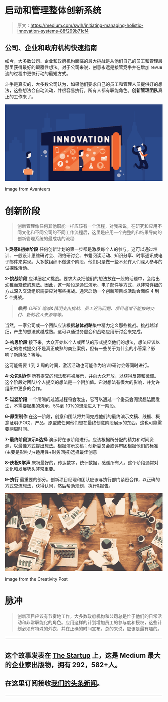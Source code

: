 # 启动和管理整体创新系统

> 原文：<https://medium.com/swlh/initiating-managing-holistic-innovation-systems-88f299b71cf4>

## 公司、企业和政府机构快速指南

如今，大多数公司、企业和政府机构面临的最大挑战是从他们自己的员工和管理层那里获得最好的颠覆性想法。对于公司来说，创意永远是接管竞争并在增加 revue 流的过程中更快行动的最短方式。

斗争是真实的，大多数公司认为，如果他们要求自己的员工和管理人员提供好的想法，这些想法会自动流动，并很容易执行，所有人都有职能角色。**创新管理团队**真正的工作来了。

![](img/5252fd34cb42380f54b2ed3aa5341666.png)

image from Avanteers

# 创新阶段

> 创新管理像任何其他职能一样应该有一个流程，对我来说，在研究和应用不同文化和不同公司的不同工作流程后，这里是应用一个完整的和结果导向的创新管理系统的最成功的流程:

**1-灵感&初始阶段** 任何创新计划的第一步都是激发每个人的参与，这可以通过培训、一般设计思维研讨会、网络研讨会、书籍阅读活动、知识分享、时事通讯或电子邮件来实现。大多数组织不做这个阶段，他们只是做一些不允许人们深入参与的试探性活动。

**2-挑战阶段** 应详细定义挑战。要求大众把他们的想法放在一般的话题中，会给出幼稚而笼统的想法。因此，这一阶段是通过演示、电子邮件等方式，以非常详细的方式深入交流组织需要应对哪些挑战。通常启动一个创新项目或活动会面临 4 到 5 个挑战。

> ***举例:*** *OPEX 缩减&精明支出挑战、员工迟到问题、项目通常不能按时交付、新的收入来源等等。*

当然，一家公司或一个团队应该根据**总体战略**集中精力定义那些挑战。挑战越详细，产生的想法就越成熟。这可以通过务虚会和战略应用研讨会来完成。

**3-构思阶段** 接下来，大众开始以个人或团队的形式提交他们的想法，想法应该以一定的格式提交(不是真正成熟的商业案例，但有一些关于为什么的小答案？影响？新鲜感？等等。

这可能需要 1 到 2 周的时间，激活活动也可能作为培训/研讨会等同时进行。

**4-众包&协作** 所有提交的想法都将被展示，并向大众开放，以获得反馈和微调。这个阶段对团队/个人提交的想法是一个附加值。它对想法有很大的影响，并允许组织中更多的合作。

**5-过滤阶段** 一个清晰的过滤过程将会发生，它可以通过一个委员会阅读想法而发生，不需要密集的演示，5%到 10%的想法进入下一阶段。

**6-原型制作** 在这一阶段，创意和团队将共同完成他们的最终演示文稿、线框、概念证明(POC)、产品、原型或任何他们想在最终创意阶段展示的东西，这也可能需要两周时间。

**7-最终阶段演示&选择** 演示将在该阶段进行。应该根据所分配的精力和时间资源，以最佳方式提出想法。根据演示文稿；创新委员会或评审团根据他们的标准(主要是影响力+适用性+财务回报)选择最佳创意

**8-庆祝&掌声** 庆祝最好的，传达数字，统计数据，感谢所有人。这个阶段通常对文化和发展势头非常重要。

**9-执行** 最重要的部分。创新项目经理和团队应该与执行部门紧密合作，以正确的方式交流想法，获得认同，然后帮助规划、执行&报告。

![](img/6023afd253e3c0ccaf348ee3261541ca.png)

image from the Creativity Post

# 脉冲

> 创新项目应该有节奏地工作，大多数政府机构和公司总是忙于他们的日常活动和非常职能化的角色。应用这样的计划增加员工的参与度和授权，这些计划必须有特殊的外衣，并在正确的时间宣布。总的来说，应该是最有趣的。

![](img/731acf26f5d44fdc58d99a6388fe935d.png)

## 这个故事发表在 [The Startup](https://medium.com/swlh) 上，这是 Medium 最大的企业家出版物，拥有 292，582+人。

## 在这里订阅接收[我们的头条新闻](http://growthsupply.com/the-startup-newsletter/)。

![](img/731acf26f5d44fdc58d99a6388fe935d.png)